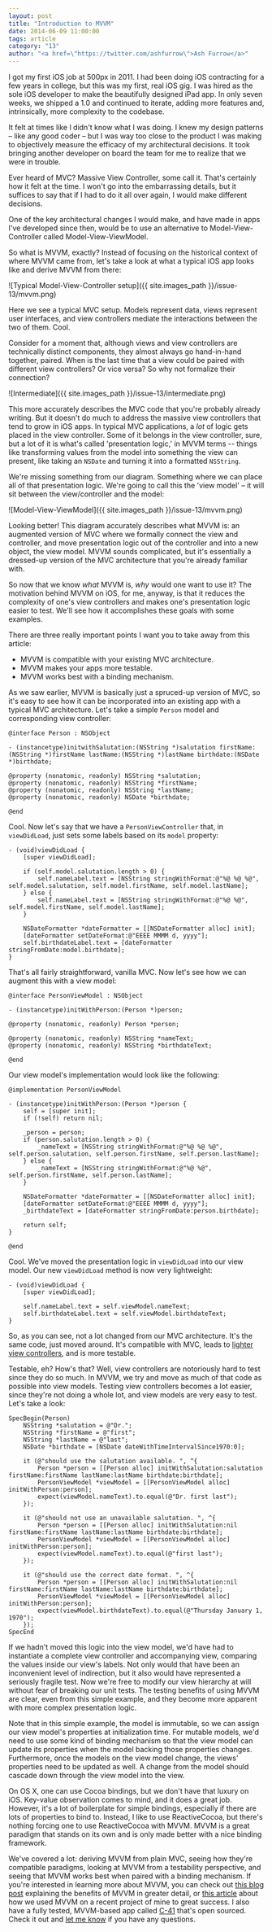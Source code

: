```yaml
---
layout: post
title: "Introduction to MVVM"
date: 2014-06-09 11:00:00
tags: article
category: "13"
author: "<a href=\"https://twitter.com/ashfurrow\">Ash Furrow</a>"
---
```


I got my first iOS job at 500px in 2011. I had been doing iOS contracting for a few years in college, but this was my first, real iOS gig. I was hired as the sole iOS developer to make the beautifully designed iPad app. In only seven weeks, we shipped a 1.0 and continued to iterate, adding more features and, intrinsically, more complexity to the codebase.

It felt at times like I didn't know what I was doing. I knew my design patterns – like any good coder – but I was way too close to the product I was making to objectively measure the efficacy of my architectural decisions. It took bringing another developer on board the team for me to realize that we were in trouble. 

Ever heard of MVC? Massive View Controller, some call it. That's certainly how it felt at the time. I won't go into the embarrassing details, but it suffices to say that if I had to do it all over again, I would make different decisions. 

One of the key architectural changes I would make, and have made in apps I've developed since then, would be to use an alternative to Model-View-Controller called Model-View-ViewModel. 

So what is MVVM, exactly? Instead of focusing on the historical context of where MVVM came from, let's take a look at what a typical iOS app looks like and derive MVVM from there:

![Typical Model-View-Controller setup]({{ site.images_path }}/issue-13/mvvm.png)

Here we see a typical MVC setup. Models represent data, views represent user interfaces, and view controllers mediate the interactions between the two of them. Cool. 

Consider for a moment that, although views and view controllers are technically distinct components, they almost always go hand-in-hand together, paired. When is the last time that a view could be paired with different view controllers? Or vice versa? So why not formalize their connection?

![Intermediate]({{ site.images_path }}/issue-13/intermediate.png)

This more accurately describes the MVC code that you're probably already writing. But it doesn't do much to address the massive view controllers that tend to grow in iOS apps. In typical MVC applications, a *lot* of logic gets placed in the view controller. Some of it belongs in the view controller, sure, but a lot of it is what's called 'presentation logic,' in MVVM terms -- things like transforming values from the model into something the view can present, like taking an `NSDate` and turning it into a formatted `NSString`.

We're missing something from our diagram. Something where we can place all of that presentation logic. We're going to call this the 'view model' – it will sit between the view/controller and the model: 

![Model-View-ViewModel]({{ site.images_path }}/issue-13/mvvm.png)

Looking better! This diagram accurately describes what MVVM is: an augmented version of MVC where we formally connect the view and controller, and move presentation logic out of the controller and into a new object, the view model. MVVM sounds complicated, but it's essentially a dressed-up version of the MVC architecture that you're already familiar with. 

So now that we know *what* MVVM is, *why* would one want to use it? The motivation behind MVVM on iOS, for me, anyway, is that it reduces the complexity of one's view controllers and makes one's presentation logic easier to test. We'll see how it accomplishes these goals with some examples. 

There are three really important points I want you to take away from this article:

- MVVM is compatible with your existing MVC architecture.
- MVVM makes your apps more testable.
- MVVM works best with a binding mechanism.

As we saw earlier, MVVM is basically just a spruced-up version of MVC, so it's easy to see how it can be incorporated into an existing app with a typical MVC architecture. Let's take a simple `Person` model and corresponding view controller:

    @interface Person : NSObject
    
    - (instancetype)initwithSalutation:(NSString *)salutation firstName:(NSString *)firstName lastName:(NSString *)lastName birthdate:(NSDate *)birthdate;
    
    @property (nonatomic, readonly) NSString *salutation;
    @property (nonatomic, readonly) NSString *firstName;
    @property (nonatomic, readonly) NSString *lastName;
    @property (nonatomic, readonly) NSDate *birthdate;
    
    @end

Cool. Now let's say that we have a `PersonViewController` that, in `viewDidLoad`, just sets some labels based on its `model` property: 

    - (void)viewDidLoad {
        [super viewDidLoad];
        
        if (self.model.salutation.length > 0) {
            self.nameLabel.text = [NSString stringWithFormat:@"%@ %@ %@", self.model.salutation, self.model.firstName, self.model.lastName];
        } else {
            self.nameLabel.text = [NSString stringWithFormat:@"%@ %@", self.model.firstName, self.model.lastName];
        }
        
        NSDateFormatter *dateFormatter = [[NSDateFormatter alloc] init];
        [dateFormatter setDateFormat:@"EEEE MMMM d, yyyy"];
        self.birthdateLabel.text = [dateFormatter stringFromDate:model.birthdate];
    }

That's all fairly straightforward, vanilla MVC. Now let's see how we can augment this with a view model: 

    @interface PersonViewModel : NSObject
    
    - (instancetype)initWithPerson:(Person *)person;
    
    @property (nonatomic, readonly) Person *person;
    
    @property (nonatomic, readonly) NSString *nameText;
    @property (nonatomic, readonly) NSString *birthdateText;
    
    @end

Our view model's implementation would look like the following:

    @implementation PersonViewModel
    
    - (instancetype)initWithPerson:(Person *)person {
        self = [super init];
        if (!self) return nil;
        
        _person = person;
        if (person.salutation.length > 0) {
            _nameText = [NSString stringWithFormat:@"%@ %@ %@", self.person.salutation, self.person.firstName, self.person.lastName];
        } else {
            _nameText = [NSString stringWithFormat:@"%@ %@", self.person.firstName, self.person.lastName];
        }
        
        NSDateFormatter *dateFormatter = [[NSDateFormatter alloc] init];
        [dateFormatter setDateFormat:@"EEEE MMMM d, yyyy"];
        _birthdateText = [dateFormatter stringFromDate:person.birthdate];
        
        return self;
    }
    
    @end

Cool. We've moved the presentation logic in `viewDidLoad` into our view model. Our new `viewDidLoad` method is now very lightweight: 

    - (void)viewDidLoad {
        [super viewDidLoad];
        
        self.nameLabel.text = self.viewModel.nameText;
        self.birthdateLabel.text = self.viewModel.birthdateText;
    }

So, as you can see, not a lot changed from our MVC architecture. It's the same code, just moved around. It's compatible with MVC, leads to [lighter view controllers](http://www.objc.io/issue-1/), and is more testable. 

Testable, eh? How's that? Well, view controllers are notoriously hard to test since they do so much. In MVVM, we try and move as much of that code as possible into view models. Testing view controllers becomes a lot easier, since they're not doing a whole lot, and view models are very easy to test. Let's take a look:

    SpecBegin(Person)
        NSString *salutation = @"Dr.";
        NSString *firstName = @"first";
        NSString *lastName = @"last";
        NSDate *birthdate = [NSDate dateWithTimeIntervalSince1970:0];
    
        it (@"should use the salutation available. ", ^{
            Person *person = [[Person alloc] initWithSalutation:salutation firstName:firstName lastName:lastName birthdate:birthdate];
            PersonViewModel *viewModel = [[PersonViewModel alloc] initWithPerson:person];
            expect(viewModel.nameText).to.equal(@"Dr. first last");
        });
    
        it (@"should not use an unavailable salutation. ", ^{
            Person *person = [[Person alloc] initWithSalutation:nil firstName:firstName lastName:lastName birthdate:birthdate];
            PersonViewModel *viewModel = [[PersonViewModel alloc] initWithPerson:person];
            expect(viewModel.nameText).to.equal(@"first last");
        });
    
        it (@"should use the correct date format. ", ^{
            Person *person = [[Person alloc] initWithSalutation:nil firstName:firstName lastName:lastName birthdate:birthdate];
            PersonViewModel *viewModel = [[PersonViewModel alloc] initWithPerson:person];
            expect(viewModel.birthdateText).to.equal(@"Thursday January 1, 1970");
        });
    SpecEnd

If we hadn't moved this logic into the view model, we'd have had to instantiate a complete view controller and accompanying view, comparing the values inside our view's labels. Not only would that have been an inconvenient level of indirection, but it also would have represented a seriously fragile test. Now we're free to modify our view hierarchy at will without fear of breaking our unit tests. The testing benefits of using MVVM are clear, even from this simple example, and they become more apparent with more complex presentation logic. 

Note that in this simple example, the model is immutable, so we can assign our view model's properties at initialization time. For mutable models, we'd need to use some kind of binding mechanism so that the view model can update its properties when the model backing those properties changes. Furthermore, once the models on the view model change, the views' properties need to be updated as well. A change from the model should cascade down through the view model into the view. 

On OS X, one can use Cocoa bindings, but we don't have that luxury on iOS. Key-value observation comes to mind, and it does a great job. However, it's a lot of boilerplate for simple bindings, especially if there are lots of properties to bind to. Instead, I like to use ReactiveCocoa, but there's nothing forcing one to use ReactiveCocoa with MVVM. MVVM is a great paradigm that stands on its own and is only made better with a nice binding framework. 

We've covered a lot: deriving MVVM from plain MVC, seeing how they're compatible paradigms, looking at MVVM from a testability perspective, and seeing that MVVM works best when paired with a binding mechanism. If you're interested in learning more about MVVM, you can check out [this blog post](http://www.teehanlax.com/blog/model-view-viewmodel-for-ios/) explaining the benefits of MVVM in greater detail, or [this article](http://www.teehanlax.com/blog/krush-ios-architecture/) about how we used MVVM on a recent project of mine to great success. I also have a fully tested, MVVM-based app called [C-41](https://github.com/AshFurrow/C-41) that's open sourced. Check it out and [let me know](http://twitter.com/ashfurrow) if you have any questions. 

